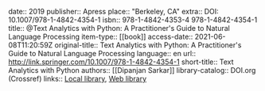 date:: 2019
publisher:: Apress
place:: "Berkeley, CA"
extra:: DOI: 10.1007/978-1-4842-4354-1
isbn:: 978-1-4842-4353-4 978-1-4842-4354-1
title:: @Text Analytics with Python: A Practitioner's Guide to Natural Language Processing
item-type:: [[book]]
access-date:: 2021-06-08T11:20:59Z
original-title:: Text Analytics with Python: A Practitioner's Guide to Natural Language Processing
language:: en
url:: http://link.springer.com/10.1007/978-1-4842-4354-1
short-title:: Text Analytics with Python
authors:: [[Dipanjan Sarkar]]
library-catalog:: DOI.org (Crossref)
links:: [Local library](zotero://select/groups/2386895/items/AALBEKJ5), [Web library](https://www.zotero.org/groups/2386895/items/AALBEKJ5)
